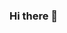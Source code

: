### Hi there 👋

<!--
**Charlo-tech/Charlo-tech** is a ✨ _special_ ✨ repository because its `README.md` (this file) appears on your GitHub profile.

Here are some ideas to get you started:

- 🔭 I’m currently working on Improving my JavaScript skills
- 🌱 I’m currently learning Python
- 👯 I’m looking to collaborate on Front-End work
- 🤔 I’m looking for help with Javascript
- 💬 Ask me about Front-end development
- 📫 How to reach me: charliewachira124@gmail.com
                       +254700725236
- 😄 Pronouns: He/Him
- ⚡ Fun fact: ...
-->
